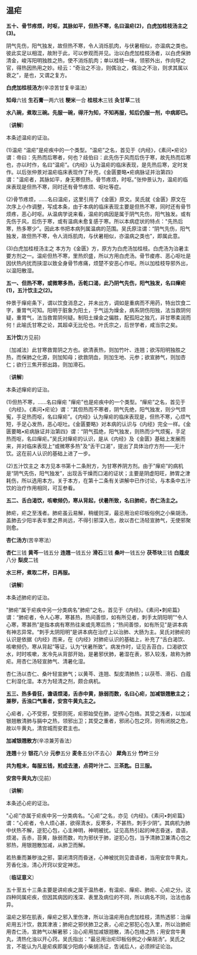 ## 温疟

**五十、骨节疼烦，时呕，其脉如平，但热不寒，名曰温疟(2)，白虎加桂枝汤主之(3)。**

阴气先伤，阳气独发，故但热不寒，令人消烁肌肉，与伏暑相似，亦温病之类也。彼此实足以相混，故附于此，可以参观而并见。治以白虎加桂枝汤者，以白虎保肺清金，峻泻阳明独胜之热，使不消烁肌肉；单以桂枝一味，领邪外出，作向导之官，得热因热用之妙。经云：“奇治之不治，则偶治之，偶治之不治，则求其属以衰之”，是也，又谓之复方。

**白虎加桂枝汤方**(辛凉苦甘复辛温法）

**知母**六钱  **生石膏**一两六钱   **粳米**一合   **桂枝木**三钱   **灸甘草**二钱

**水八碗，煮取三碗。先服一碗，得汗为知，不知再服，知后仍服一剂，中病即已。**

〔**讲解**〕

本条述温疟的证治。

(1)温疟  “温疟”是疟疾中的一个类型。"温疟”之名，首见于《内经》，《素问•疟论》谓：帝曰：先热而后寒者，何也？歧伯曰：此先伤于风而后伤于寒，故先热而后寒也，亦以时作，名曰“温疟”。《内经》认为温疟的临床表现，是先热后寒，定时发作。以后张仲景对温疟临床表现作了补充，《金匮要略•疟病脉证并治第四》谓："温疟者，其脉如平，身无寒但热，骨节疼烦，时呕。”张仲景认为，温疟的临床表现是但热不寒，同时还有骨节疼烦、呕吐等症。

(2)骨节疼烦，……名曰温疟，这里引用了《金匮》原文。吴氏就《金匮》原文在次序上小作调整，写成本条，由于本病的临床表现主要是但热不寒，同时还有骨节烦疼，恶心时呕。从温病学说来看，温疟的病因是属于阴气先伤，阳气独发。或有先伤于风，后伤于寒，或有温病未愈复感于寒。所以本病症状的特点："先热后寒，热多寒少”。因此本书把本病列属温病的范围。吴氏原注谓：“阴气先伤，阳气独发，故但热不寒，令人消烁肌肉，与伏暑相似，亦温病之类也”，即属此意。

(3)白虎加桂枝汤主之   本方为《金匮》方，原方为白虎汤加桂枝。白虎汤为治暑主要方剂之一。温疟但热不寒，里热炽盛，所以方用白虎汤。骨节痠疼、恶心呕吐是因伏热内扰而挟湿以致全身骨节疼痛，烦楚不安恶心作呕。所以加桂枝导邪外出，以温阳散湿。

**五一、但热不寒，或微寒多热，舌乾口渴，此乃阴气先伤，阳气独发，名曰癉疟(1)，五汁饮主之(2)。**

仲景于癉疟条下，谓以饮食消息之，并未出方，调如是重病而不用药，特出饮食二字，重胃气可知。阳明于脏象为阳土，于气运为燥金，病系阴伤阳独，法当救阴何疑，重胃气，法当救胃阴何疑。制阳土燥金之偏胜，配孤阳之独亢，非甘寒柔润而何！此喻氏甘寒之论，其超卓无比伦也。叶氏宗之，后世学者，咸当宗之矣。

**五汁饮**(方见前)

〔加减法〕此甘寒救胃阴之方也。欲清表热，则加竹叶、连翘；欲泻阳明独胜之热，而保肺之化源，则加知母；欲救阴血，则加生地、元参；欲宣肺气，则加杏仁；欲行三焦开邪出路，则加滑石。

〔**讲解**〕

本条述癉疟的证治。

(1)但热不寒，……名曰癉疟  "癉疟”也是疟疾中的一个类型。“癉疟”之名，首见于《内经》。《素问•疟论》谓：“其但热而不寒者，阴气先绝，阳气独发，则少气烦寃，手足热而呕，名曰癉疟”。《内经》认为癉疟的临床表现是，但热不寒，心烦气短，手足心发热，恶心呕吐。《金匮要略》对本病的认识与《内经》完全一样。《金匮要略•疟病脉证并治第四》谓：“阴气孤绝，阳气独发，则热而少气烦寃，手足热而呕，名曰癉疟。”吴氏对癉疟的认识，是从《内经》及《金匮》基础上发展而来，并对临床表现上“或微寒多热"及“舌干口渴”，提出了具体治疗方剂——无汁饮。这在前人认识的基础上进了一步。

(2)五汁饮主之   本方见本书第十二条附方，为甘寒养阴方剂。由于"癉疟”的病机是“阴气先伤，阳气独发”，出现舌干燥而口渴的证状；主要是阴虚阳旺，肺胃之津耗伤，所以选用本方。关于本方，在第十二条有关讲解中已作讨论，与本条中五汁饮的治疗作用相同，可互参看。

**五二、舌白渴饮，咳嗽频仍，寒从背起，伏暑所致，名曰肺疟，杏仁汤主之。**

肺疟，疟之至浅者。肺疟虽云易解，稍缓则深，最忌用治疟印板俗例之小柴胡汤，盖肺去少阳半表半里之界尚远，不得引邪深入也，故以杏仁汤轻宣肺气，无使邪聚则愈。

**杏仁汤方**(苦辛寒法）

**杏仁**三钱  **黄芩**一钱五分  **连翘**一钱五分  **滑石**三钱   **桑叶**一钱五分   **茯苓块**三钱   **白蔻皮**八分   **梨皮**二钱

**水三杯，煮取二杯，日再服。**

〔**讲解**〕

本条述肺疟的证治。

"肺疟”属于疟疾中另一分类病名"肺疟”之名，首见于《内经》。《素问•刺疟篇》谓：“肺疟者，令人心寒，寒甚热，热间善惊，如有所见者，刺手太阴阳明”“令人心寒，寒甚热”是指本病有寒热往来或先寒后热；“热间善惊，如有所见"是讲本病有神志异常。“刺手太阴阳明”是讲本病在治疗上以治肺、大肠为主。吴氏对肺疟的认识是依据《内经》而来，在《内经》对肺疟认识的基础上，补充了“舌白渴饮、咳嗽频仍，寒从背起”等证，认为“伏暑所致”。病发作时，证见舌苔白，口渴欲饮水，时时咳嗽，发冷先从背部开始，是暑邪伏肺，暑湿在表，邪入较浅，故称为肺疟。用杏仁汤轻宣肺气、清暑化湿。

杏仁汤以杏仁、桑叶轻宣肺气；以黄芩、连翘、梨皮清肺热；以茯苓、滑石、白蔻仁利湿化湿。本方为轻清之剂，颇合病机。

**五三、热多昏狂，谵语烦渴，舌赤中黄，脉弱而数，名曰心疟，加减银翘散主之；兼秽，舌浊口气重者，安宫牛黄丸主之。**

心疟者，心不受邪，受邪则死，疟邪始受在肺，逆传心包络。其受之浅者，以加减银翘散清肺与膈中之热，领邪出卫；其受之重者，邪闭心包之窍，则有闭脱之危，故以牛黄丸，清宫城而安君主也。

**加减银翘散方**(辛凉兼芳香法）

**连翘**十分  **银花**八分  **元参**五分  **麦冬**五分(不去心）  **犀角**五分  **竹叶**三分

**共为粗末，每服五钱，煎成去渣，点荷叶汁二、三茶匙。日三服。**

**安宫牛黄丸方**(见前）

〔**讲解**〕

本条述心疟的证治。

"心疟”亦属于疟疾中另一分类病名。“心疟”之名，亦见《内经》。《素问•刺疟篇》谓：“心疟者，令人烦心甚，欲得清水，反寒多，不甚热，刺手少阴”。其病机为肺中伏热不解，逆犯心包，心主神明，神明被扰。证见高热引起的神志昏迷，谵语，烦渴，舌赤，苔黄，脉弱而数，均为邪伏于肺，逆犯心包，当予清肺卫兼清心包之邪热，用银翘散加减，从肺卫而解。

若热重而兼秽浊之邪，蒙闭清窍而昏迷，心神被扰则见谵语者，当用安宫牛黄丸，芳香化浊，清心开窍以安定神志。

〔**临证意义**〕

五十至五十三条主要是讲疟疾之属于温热者，有温疟、癉疟、肺疟、心疟之分。这四种同属疟疾，但因其病因的浅深、表里及病位的不同，所以病名不同，治法也各异。

温疟之邪在肌表，癉疟之邪入里伤津，所以治温疟用白虎加桂枝，清热透邪：治癉疟用五汁饮，救其津液；肺疟之邪伏肺卫之表，心疟之邪犯心包入里，所以治肺疟用杏仁汤，宣肺气以解暑邪；治心疟用加减银翘散，清心包络之热；用安宫牛黄丸，清热化浊以开心窍。吴氏指出：“最忌用治疟印板俗例之小柴胡汤”。吴氏之言，不能认为凡是疟疾即属少阳病小柴胡汤证，吿诫后人，必须辨证论治。
